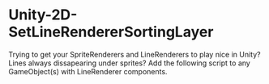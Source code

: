 # Unity-2D-SetLineRendererSortingLayer
Trying to get your SpriteRenderers and LineRenderers to play nice in Unity? Lines always dissapearing under sprites? Add the following script to any GameObject(s) with LineRenderer components.
